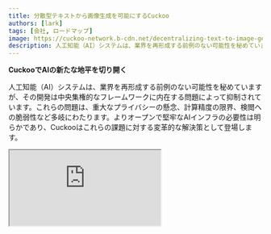 ```yaml
---
title: 分散型テキストから画像生成を可能にするCuckoo
authors: [lark]
tags: [会社, ロードマップ]
image: https://cuckoo-network.b-cdn.net/decentralizing-text-to-image-gen.webp
description: 人工知能（AI）システムは、業界を再形成する前例のない可能性を秘めていますが、その開発は中央集権的なフレームワークに内在する問題によって抑制されています。これらの問題は、重大なプライバシーの懸念、計算精度の限界、検閲への脆弱性など多岐にわたります。
---
```


**CuckooでAIの新たな地平を切り開く**

人工知能（AI）システムは、業界を再形成する前例のない可能性を秘めていますが、その開発は中央集権的なフレームワークに内在する問題によって抑制されています。これらの問題は、重大なプライバシーの懸念、計算精度の限界、検閲への脆弱性など多岐にわたります。よりオープンで堅牢なAIインフラの必要性は明らかであり、Cuckooはこれらの課題に対する変革的な解決策として登場します。

<div style={{ position: "relative", paddingTop: "56.25%" }}>
  <iframe
    src="https://customer-wmy0lgubd5pjy3fx.cloudflarestream.com/d5b2ca9a50526dd1151e5126cd212dcd/iframe?poster=https%3A%2F%2Fcustomer-wmy0lgubd5pjy3fx.cloudflarestream.com%2Fd5b2ca9a50526dd1151e5126cd212dcd%2Fthumbnails%2Fthumbnail.jpg%3Ftime%3D%26height%3D600"
    loading="lazy"
    style={{
      border: "none",
      position: "absolute",
      top: 0,
      left: 0,
      height: "100%",
      width: "100%"
    }}
    allow="accelerometer; gyroscope; autoplay; encrypted-media; picture-in-picture;"
    allowFullScreen="true"
  />
</div>

### なぜCuckooプラットフォームを構築しているのか？

Cuckooは、コミュニティ主導のガバナンスモデルを促進する分散型AIインフラを確立する革新的な飛躍を表しています。このアプローチは、安全性、資金調達、戦略的整合性、AIモデルの持続可能な進化の重要な側面に対処し、分散型インテリジェンスの新時代への道を開きます。

#### 検閲の克服

Cuckooは、AIアプリケーションが地理的な制限を超え、制限されたネットワークを回避することを可能にし、世界中で最先端のAI技術へのアクセスを民主化します。

#### プライバシーの優先

Cuckooの理念の中心には、先進的な統計的および暗号的手法を用いてユーザーのデータを保護しながら高性能を維持する、プライバシー保護へのコミットメントがあります。

#### 包括的な検証による信頼の確保

Cuckooは、AIモデルが生成する結果の信憑性と信頼性を高める厳格な検証プロトコルを導入しており、その複雑さや基盤にかかわらず、信頼性を確保します。

### CuckooによるAIの技術的分散化

#### Cuckoo AIエコシステム

Cuckoo AIエコシステムは、ブロックチェーン技術を活用して、AIタスクをマイナーのネットワーク全体に分散させます。一方で、コーディネーターは出力の質と関連性を監督します。このエコシステムは、Cuckoo Payというブロックチェーンベースの支払いシステムで運営されており、プラットフォーム内でのスムーズな取引を促進します。

<img src="/img/cuckoo-ai-architecture.webp" className="rounded border-2" alt="Cuckoo Decentralized Multimodal AI Platform"/>

#### Cuckooエコシステムの主要コンポーネント

- **マイナー**: 計算リソースを使用してAIタスクを実行するエンティティ。
- **アプリビルダー（コーディネーターノード）**: AIアプリケーションを作成し、タスクの分配と品質管理を行う開発者。
- **ステーカー**: トークンをステーキングして、信頼できるマイナーやコーディネーターを支援する参加者。
- **ステーキングコントラクト**: マイナーやコーディネーターが登録し、ステーカーによって投票されるスマートコントラクト。
- **Blobストレージ**: AIタスクの出力を保存するための分散型ソリューション。
- **Cuckoo Pay**: Cuckooエコシステム内のすべての取引に使用される支払いシステム。

### ワークフロー

1. **登録とステーキング**: マイナーとアプリビルダーはステーキングコントラクトに登録し、トークンをステーキングします。
2. **タスクの割り当て**: コーディネーターがマイナーにタスクを割り当て、マイナーがタスクを実行し、結果をBlobストレージにアップロードします。
3. **検証と支払い**: コーディネーターが結果を検証し、Cuckoo Payを通じて支払いを開始します。
4. **ガバナンスとコンプライアンス**: プラットフォームには、コンプライアンス違反を処理し、エコシステムの整合性を確保するためのスラッシング条件などのメカニズムが含まれています。

### どうやって始めるのか？

AIユーザーの場合は、https://cuckoo.network/tg にアクセスしてください。 `/faucet` コマンドで無料ポイントを取得し、その後 `/imagine <プロンプト>` で生成したい画像を作成します。

> \- /tip \<0x.. または @username\> \<金額\> : 受取アドレスまたはTelegramの@usernameにチップを渡します
>
> \- /balance : 現在のアカウントのウォレット残高を表示します
>
> \- /imagine \<プロンプト\> : プロンプトに従って画像を生成します
>
> \- /faucet : 毎日無料ポイントを取得します

<img src="https://cuckoo-network.b-cdn.net/cuckoo-telegram.webp" className="rounded border-2" alt="Cuckoo Decentralized Multimodal AI Platform"/>

マイナーやAIアプリビルダーの場合、今後のアップデートについては以下のニュースレターを購読してください。

<iframe
src="https://cuckoonetwork.substack.com/embed"
width={480}
height={320}
style={{ border: "1px solid #EEE", background: "white" }}
frameBorder={0}
scrolling="no"
/>

### 結論

Cuckooは単なるプラットフォームではなく、AIの開発と展開のあり方においてパラダイムシフトを起こすものであり、分散化、プライバシー、コミュニティガバナンスを強調しています。Cuckooは、AI開発の風景を変革し、より公平でアクセス可能な技術的未来への道を開きます。

Cuckooのオープンインフラは、より包括的で安全かつ効率的なAIの未来を支持し、さまざまな業界やグローバル市場において深い影響を与えることを約束します。
